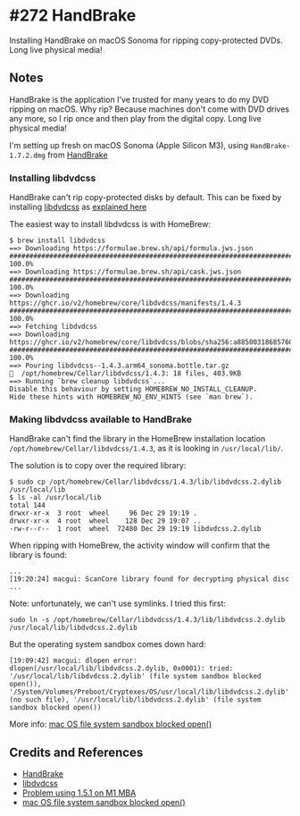 # #272 HandBrake

Installing HandBrake on macOS Sonoma for ripping copy-protected DVDs. Long live physical media!

## Notes

HandBrake is the application I've trusted for many years to do my DVD ripping on macOS.
Why rip? Because machines don't come with DVD drives any more, so I rip once and then play from the digital copy. Long live physical media!

I'm setting up fresh on macOS Sonoma (Apple Silicon M3), using `HandBrake-1.7.2.dmg` from
[HandBrake](https://handbrake.fr/)

### Installing libdvdcss

HandBrake can't rip copy-protected disks by default.
This can be fixed by installing [libdvdcss](https://en.wikipedia.org/wiki/Libdvdcss)
as [explained here](https://www.reddit.com/r/handbrake/comments/t60dd7/problem_using_151_on_m1_mba/?rdt=33634)

The easiest way to install libdvdcss is with HomeBrew:

    $ brew install libdvdcss
    ==> Downloading https://formulae.brew.sh/api/formula.jws.json
    ############################################################################################################################################################################# 100.0%
    ==> Downloading https://formulae.brew.sh/api/cask.jws.json
    ############################################################################################################################################################################# 100.0%
    ==> Downloading https://ghcr.io/v2/homebrew/core/libdvdcss/manifests/1.4.3
    ############################################################################################################################################################################# 100.0%
    ==> Fetching libdvdcss
    ==> Downloading https://ghcr.io/v2/homebrew/core/libdvdcss/blobs/sha256:a88500318685760e0425a099d0459f7be9f7505b89e69785af9d7ae183e40541
    ############################################################################################################################################################################# 100.0%
    ==> Pouring libdvdcss--1.4.3.arm64_sonoma.bottle.tar.gz
    🍺  /opt/homebrew/Cellar/libdvdcss/1.4.3: 18 files, 403.9KB
    ==> Running `brew cleanup libdvdcss`...
    Disable this behaviour by setting HOMEBREW_NO_INSTALL_CLEANUP.
    Hide these hints with HOMEBREW_NO_ENV_HINTS (see `man brew`).

### Making libdvdcss available to HandBrake

HandBrake can't find the library in the HomeBrew installation location
`/opt/homebrew/Cellar/libdvdcss/1.4.3`, as it is looking in `/usr/local/lib/`.

The solution is to copy over the required library:

    $ sudo cp /opt/homebrew/Cellar/libdvdcss/1.4.3/lib/libdvdcss.2.dylib /usr/local/lib
    $ ls -al /usr/local/lib
    total 144
    drwxr-xr-x  3 root  wheel     96 Dec 29 19:19 .
    drwxr-xr-x  4 root  wheel    128 Dec 29 19:07 ..
    -rw-r--r--  1 root  wheel  72480 Dec 29 19:19 libdvdcss.2.dylib

When ripping with HomeBrew, the activity window will confirm that the library is found:

    ...
    [19:20:24] macgui: ScanCore library found for decrypting physical disc
    ...

Note: unfortunately, we can't use symlinks. I tried this first:

    sudo ln -s /opt/homebrew/Cellar/libdvdcss/1.4.3/lib/libdvdcss.2.dylib /usr/local/lib/libdvdcss.2.dylib

But the operating system sandbox comes down hard:

    [19:09:42] macgui: dlopen error: dlopen(/usr/local/lib/libdvdcss.2.dylib, 0x0001): tried: '/usr/local/lib/libdvdcss.2.dylib' (file system sandbox blocked open()), '/System/Volumes/Preboot/Cryptexes/OS/usr/local/lib/libdvdcss.2.dylib' (no such file), '/usr/local/lib/libdvdcss.2.dylib' (file system sandbox blocked open())

More info: [mac OS file system sandbox blocked open()](https://stackoverflow.com/questions/44627957/mac-os-file-system-sandbox-blocked-open)

## Credits and References

* [HandBrake](https://handbrake.fr/)
* [libdvdcss](https://en.wikipedia.org/wiki/Libdvdcss)
* [Problem using 1.5.1 on M1 MBA](https://www.reddit.com/r/handbrake/comments/t60dd7/problem_using_151_on_m1_mba/?rdt=33634)
* [mac OS file system sandbox blocked open()](https://stackoverflow.com/questions/44627957/mac-os-file-system-sandbox-blocked-open)
